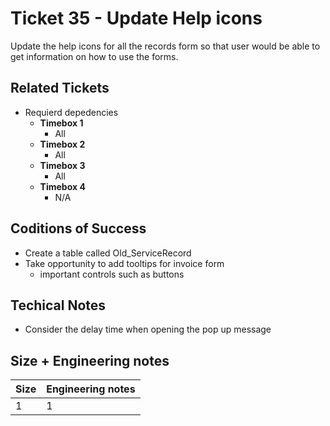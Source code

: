 Ticket 35 - Update Help icons
=======================
Update the help icons for all the records form so that user would be able to get information on how to use the forms.

Related Tickets
---------------

* Requierd depedencies
    * **Timebox 1**
        * All
    * **Timebox 2**
        * All
    * **Timebox 3**
        * All
    * **Timebox 4**
        * N/A 

Coditions of Success
---------------------
* Create a table called Old_ServiceRecord
* Take opportunity to add tooltips for invoice form 
    * important controls such as buttons

Techical Notes
--------------

* Consider the delay time when opening the pop up message




Size + Engineering notes
----------------------
| Size | Engineering notes | 
| -------- | -------- |
| 1  |  1 | 
